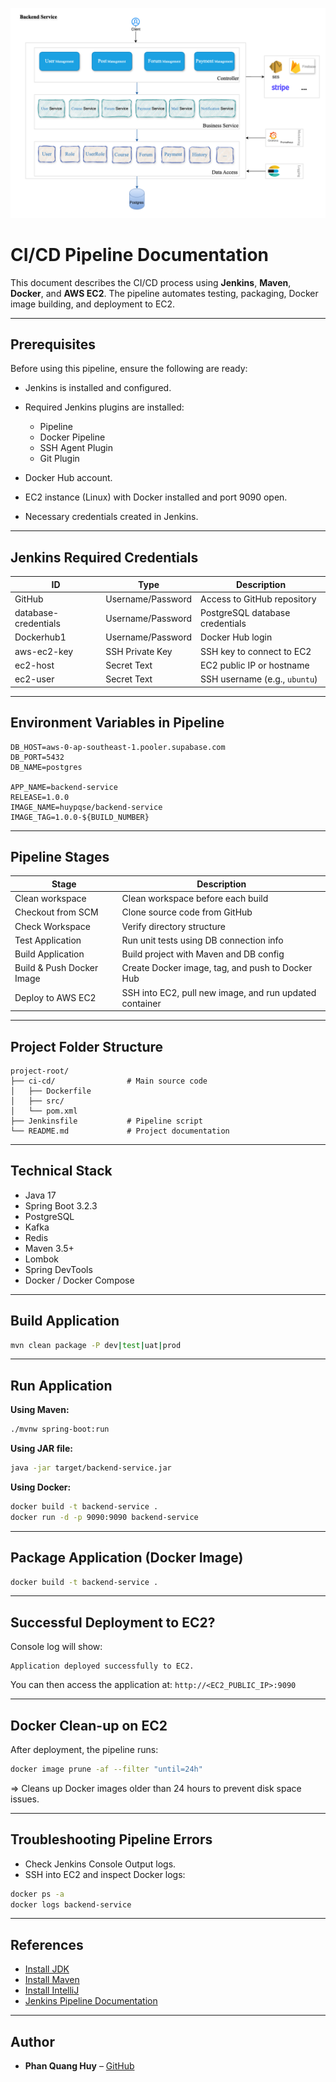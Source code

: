 ![BackendArchitecture.png](BackendArchitecture.png)

# CI/CD Pipeline Documentation

This document describes the CI/CD process using **Jenkins**, **Maven**, **Docker**, and **AWS EC2**. The pipeline automates testing, packaging, Docker image building, and deployment to EC2.

---

## Prerequisites

Before using this pipeline, ensure the following are ready:

* Jenkins is installed and configured.
* Required Jenkins plugins are installed:

    * Pipeline
    * Docker Pipeline
    * SSH Agent Plugin
    * Git Plugin
* Docker Hub account.
* EC2 instance (Linux) with Docker installed and port 9090 open.
* Necessary credentials created in Jenkins.

---

## Jenkins Required Credentials

| ID                   | Type              | Description                     |
| -------------------- | ----------------- | ------------------------------- |
| GitHub               | Username/Password | Access to GitHub repository     |
| database-credentials | Username/Password | PostgreSQL database credentials |
| Dockerhub1           | Username/Password | Docker Hub login                |
| aws-ec2-key          | SSH Private Key   | SSH key to connect to EC2       |
| ec2-host             | Secret Text       | EC2 public IP or hostname       |
| ec2-user             | Secret Text       | SSH username (e.g., `ubuntu`)   |

---

## Environment Variables in Pipeline

```env
DB_HOST=aws-0-ap-southeast-1.pooler.supabase.com
DB_PORT=5432
DB_NAME=postgres

APP_NAME=backend-service
RELEASE=1.0.0
IMAGE_NAME=huypqse/backend-service
IMAGE_TAG=1.0.0-${BUILD_NUMBER}
```

---

## Pipeline Stages

| Stage                     | Description                                             |
| ------------------------- | ------------------------------------------------------- |
| Clean workspace           | Clean workspace before each build                       |
| Checkout from SCM         | Clone source code from GitHub                           |
| Check Workspace           | Verify directory structure                              |
| Test Application          | Run unit tests using DB connection info                 |
| Build Application         | Build project with Maven and DB config                  |
| Build & Push Docker Image | Create Docker image, tag, and push to Docker Hub        |
| Deploy to AWS EC2         | SSH into EC2, pull new image, and run updated container |

---

## Project Folder Structure

```
project-root/
├── ci-cd/                # Main source code
│   ├── Dockerfile
│   ├── src/
│   └── pom.xml
├── Jenkinsfile           # Pipeline script
└── README.md             # Project documentation
```

---

## Technical Stack

* Java 17
* Spring Boot 3.2.3
* PostgreSQL
* Kafka
* Redis
* Maven 3.5+
* Lombok
* Spring DevTools
* Docker / Docker Compose

---

## Build Application

```bash
mvn clean package -P dev|test|uat|prod
```

---

## Run Application

**Using Maven:**

```bash
./mvnw spring-boot:run
```

**Using JAR file:**

```bash
java -jar target/backend-service.jar
```

**Using Docker:**

```bash
docker build -t backend-service .
docker run -d -p 9090:9090 backend-service
```

---

## Package Application (Docker Image)

```bash
docker build -t backend-service .
```

---

## Successful Deployment to EC2?

Console log will show:

```
Application deployed successfully to EC2.
```

You can then access the application at: `http://<EC2_PUBLIC_IP>:9090`

---

## Docker Clean-up on EC2

After deployment, the pipeline runs:

```bash
docker image prune -af --filter "until=24h"
```

\=> Cleans up Docker images older than 24 hours to prevent disk space issues.

---

## Troubleshooting Pipeline Errors

* Check Jenkins Console Output logs.
* SSH into EC2 and inspect Docker logs:

```bash
docker ps -a
docker logs backend-service
```

---

## References

* [Install JDK](https://tayjava.vn/cai-dat-jdk-tren-macos-window-linux-ubuntu/)
* [Install Maven](https://tayjava.vn/cai-dat-maven-tren-macos-window-linux-ubuntu/)
* [Install IntelliJ](https://tayjava.vn/cai-dat-intellij-tren-macos-va-window/)
* [Jenkins Pipeline Documentation](https://www.jenkins.io/doc/book/pipeline/)

---

## Author

* **Phan Quang Huy** – [GitHub](https://github.com/huypqse)
